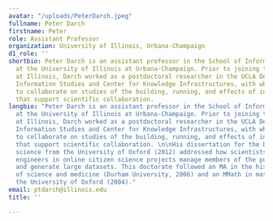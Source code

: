 ```yaml
---
avatar: "/uploads/PeterDarch.jpeg"
fullname: Peter Darch
firstname: Peter
role: Assistant Professor
organization: University of Illinois, Urbana-Champaign
d1_role: ''
shortbio: Peter Darch is an assistant professor in the School of Information Sciences
  at the University of Illinois at Urbana-Champaign. Prior to joining the iSchool
  at Illinois, Darch worked as a postdoctoral researcher in the UCLA Department of
  Information Studies and Center for Knowledge Infrastructures, with which he continues
  to collaborate on studies of the building, running, and effects of information infrastructures
  that support scientific collaboration.
longbio: "Peter Darch is an assistant professor in the School of Information Sciences
  at the University of Illinois at Urbana-Champaign. Prior to joining the iSchool
  at Illinois, Darch worked as a postdoctoral researcher in the UCLA Department of
  Information Studies and Center for Knowledge Infrastructures, with which he continues
  to collaborate on studies of the building, running, and effects of information infrastructures
  that support scientific collaboration. \n\nHis dissertation for the DPhil in computer
  science from the University of Oxford (2012) addressed how scientists and software
  engineers in online citizen science projects manage members of the public to process
  and generate large datasets. This doctorate followed an MA in the history and philosophy
  of science and medicine (Durham University, 2006) and an MMath in mathematics from
  the University of Oxford (2004)."
email: ptdarch@illinois.edu
title: ''

---
```

